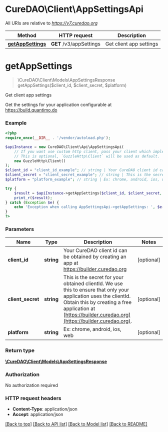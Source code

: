 # CureDAO\Client\AppSettingsApi

All URIs are relative to *https://v7.curedao.org*

Method | HTTP request | Description
------------- | ------------- | -------------
[**getAppSettings**](AppSettingsApi.md#getAppSettings) | **GET** /v3/appSettings | Get client app settings
# **getAppSettings**
> \CureDAO\Client\Models\AppSettingsResponse getAppSettings($client_id, $client_secret, $platform)

Get client app settings

Get the settings for your application configurable at https://build.quantimo.do

### Example
```php
<?php
require_once(__DIR__ . '/vendor/autoload.php');

$apiInstance = new CureDAO\Client\Api\AppSettingsApi(
    // If you want use custom http client, pass your client which implements `GuzzleHttp\ClientInterface`.
    // This is optional, `GuzzleHttp\Client` will be used as default.
    new GuzzleHttp\Client()
);
$client_id = "client_id_example"; // string | Your CureDAO client id can be obtained by creating an app at https://builder.curedao.org
$client_secret = "client_secret_example"; // string | This is the secret for your obtained clientId. We use this to ensure that only your application uses the clientId.  Obtain this by creating a free application at [https://builder.curedao.org](https://builder.curedao.org).
$platform = "platform_example"; // string | Ex: chrome, android, ios, web

try {
    $result = $apiInstance->getAppSettings($client_id, $client_secret, $platform);
    print_r($result);
} catch (Exception $e) {
    echo 'Exception when calling AppSettingsApi->getAppSettings: ', $e->getMessage(), PHP_EOL;
}
?>
```

### Parameters

Name | Type | Description  | Notes
------------- | ------------- | ------------- | -------------
 **client_id** | **string**| Your CureDAO client id can be obtained by creating an app at https://builder.curedao.org | [optional]
 **client_secret** | **string**| This is the secret for your obtained clientId. We use this to ensure that only your application uses the clientId.  Obtain this by creating a free application at [https://builder.curedao.org](https://builder.curedao.org). | [optional]
 **platform** | **string**| Ex: chrome, android, ios, web | [optional]

### Return type

[**\CureDAO\Client\Models\AppSettingsResponse**](../Model/AppSettingsResponse.md)

### Authorization

No authorization required

### HTTP request headers

 - **Content-Type**: application/json
 - **Accept**: application/json

[[Back to top]](#) [[Back to API list]](../../README.md#documentation-for-api-endpoints) [[Back to Model list]](../../README.md#documentation-for-models) [[Back to README]](../../README.md)

